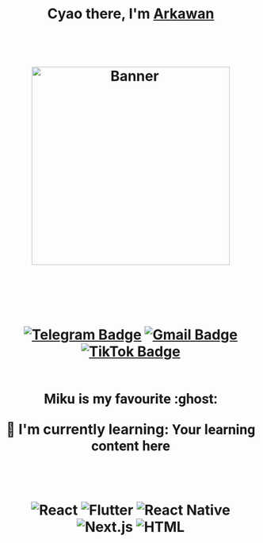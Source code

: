 <h1 align="center">Cyao there, I'm <a href="https://www.selfblog.my.id/">Arkawan</a> </p>


<br />

<p align="center">
  <a><img src="https://github.com/ariesawan/pic-citra/blob/main/miku-nf2u.gif" alt="Banner" width="400px" autoplay></a>
</p>

<br />
<br />

[![Telegram Badge](https://img.shields.io/badge/-@ClouID97-0088cc?style=flat-square&labelColor=0088cc&logo=telegram&logoColor=white&link=https://t.me/ClouID97)](https://t.me/ClouID97)
[![Gmail Badge](https://img.shields.io/badge/-thislaptop55@gmail.com-c14438?style=flat-square&logo=Gmail&logoColor=white&link=mailto:thislaptop55@gmail.com)](mailto:thislaptop55@gmail.com)
[![TikTok Badge](https://img.shields.io/badge/-@arkawan97-000000?style=flat-square&labelColor=000000&logo=tiktok&logoColor=white&link=https://www.tiktok.com/@arkawan97?_t=8i969UenP0h&_r=1)](https://www.tiktok.com/@arkawan97?_t=8i969UenP0h&_r=1)

<br />
<span style="font-family: 'Roboto', sans-serif;">Miku is my favourite :ghost:</span>

📖 I'm currently learning:
<span style="font-family: 'Roboto', sans-serif;">Your learning content here</span>

<br><br>
![React](https://img.shields.io/badge/react-%2361DAFB.svg?style=for-the-badge&logo=react&logoColor=white)
![Flutter](https://img.shields.io/badge/Flutter-%2302569B.svg?style=for-the-badge&logo=Flutter&logoColor=white)
![React Native](https://img.shields.io/badge/React_Native-%2361DAFB.svg?style=for-the-badge&logo=react&logoColor=white)
![Next.js](https://img.shields.io/badge/Next.js_%26_HTML-%23000000.svg?style=for-the-badge&logo=next.js&logoColor=white)
![HTML](https://img.shields.io/badge/HTML-%23E34F26.svg?style=for-the-badge&logo=html5&logoColor=white)


